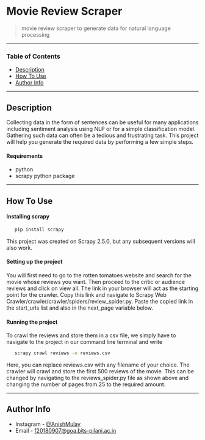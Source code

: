 # Movie Review Scraper

> movie review scraper to generate data for natural language processing

---

### Table of Contents
- [Description](#description)
- [How To Use](#how-to-use)
- [Author Info](#author-info)

---

## Description

Collecting data in the form of sentences can be useful for many applications including sentiment analysis using NLP or for a simple classification model. Gathering such data can often be a tedious and frustrating task. This project will help you generate the required data by performing a few simple steps.

#### Requirements

- python
- scrapy python package

---

## How To Use




#### Installing scrapy

```bash
   pip install scrapy
```
This project was created on Scrapy 2.5.0, but any subsequent versions will also work.

#### Setting up the project
You will first need to go to the rotten tomatoes website and search for the movie whose reviews you want. Then proceed to the critic or audience reviews and click on view all. The link in your browser will act as the starting point for the crawler. Copy this link and navigate to Scrapy Web Crawler/crawler/crawler/spiders/review\_spider.py. Paste the copied link in the start\_urls list and also in the next\_page variable below.

#### Running the project
To crawl the reviews and store them in a csv file, we simply have to navigate to the project in our command line terminal and write
```bash
   scrapy crawl reviews -o reviews.csv
```
Here, you can replace reviews.csv with any filename of your choice. The crawler will crawl and store the first 500 reviews of the movie. This can be changed by navigating to the reviews\_spider.py file as shown above and changing the number of pages from 25 to the required amount.

---

## Author Info

- Instagram - [@AnishMulay](https://www.instagram.com/_Anish_Mulay_/)
- Email - f20180907@goa.bits-pilani.ac.in
